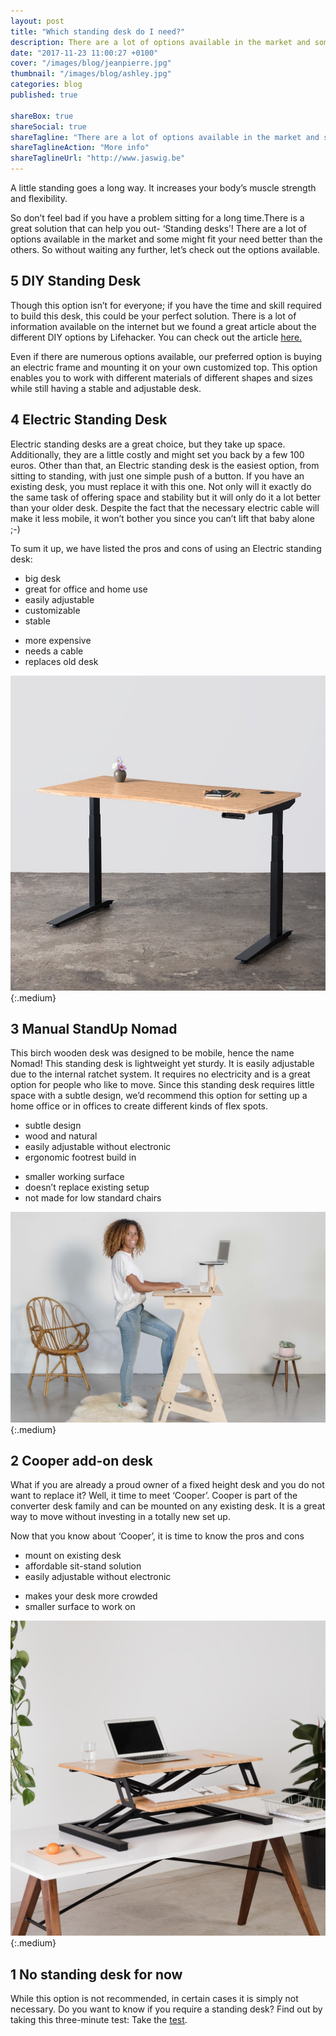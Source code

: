 ```yaml
---
layout: post
title: "Which standing desk do I need?"
description: There are a lot of options available in the market and some might fit your need better than the others.
date: "2017-11-23 11:00:27 +0100"
cover: "/images/blog/jeanpierre.jpg"
thumbnail: "/images/blog/ashley.jpg"
categories: blog
published: true

shareBox: true
shareSocial: true
shareTagline: "There are a lot of options available in the market and some might fit your need better than the others."
shareTaglineAction: "More info"
shareTaglineUrl: "http://www.jaswig.be"
---
```


A little standing goes a long way. It increases your body’s muscle strength and flexibility.
<!--more-->
So don’t feel bad if you have a problem sitting for a long time.There is a great solution that can help you out- ‘Standing desks’! 
There are a lot of options available in the market and some might fit your need better than the others. So without waiting any further, 
let’s check out the options available.

## 5 DIY Standing Desk

Though this option isn’t for everyone; if you have the time and skill required to build this desk, this could be your perfect solution.
There is a lot of information available on the internet but we found a great article about the different DIY options by Lifehacker. 
You can check out the article [here.](https://lifehacker.com/5929765/make-yourself-a-standing-desk-this-weekend)
  
Even if there are numerous options available, our preferred option is buying an electric frame and mounting it on your own customized top.
This option enables you to work with different materials of different shapes and sizes while still having a stable and adjustable desk.

## 4 Electric Standing Desk

Electric standing desks are a great choice, but they take up space. 
Additionally, they are a little costly and might set you back by a few 100 euros. 
Other than that, an Electric standing desk is the easiest option, from sitting to standing, with just one simple push of a button.
If you have an existing desk, you must replace it with this one. Not only will it exactly do the same task of offering space and 
stability but it will only do it a lot better than your older desk. Despite the fact that the necessary electric cable will make it 
less mobile, it won’t bother you since you can’t lift that baby alone ;-)
 
To sum it up, we have listed the pros and cons of using an Electric standing desk: 
+ big desk
+ great for office and home use
+ easily adjustable
+ customizable
+ stable
- more expensive
- needs a cable
- replaces old desk

![Jarvis desk](/images/blog/jarvis.jpg){:.medium}

## 3 Manual StandUp Nomad

This birch wooden desk was designed to be mobile, hence the name Nomad! This standing desk is lightweight yet sturdy. 
It is easily adjustable due to the internal ratchet system. 
It requires no electricity and is a great option for people who like to move. 
Since this standing desk requires little space with a subtle design, we’d recommend this option for setting up a home office or 
in offices to create different kinds of flex spots.


+ subtle design
+ wood and natural
+ easily adjustable without electronic
+ ergonomic footrest build in
- smaller working surface
- doesn’t replace existing setup
- not made for low standard chairs

![StandUp desk](/images/blog/standup.jpg){:.medium}

## 2 Cooper add-on desk

What if you are already a proud owner of a fixed height desk and you do not want to replace it? Well, it time to meet ‘Cooper’.
Cooper is part of the converter desk family and can be mounted on any existing desk. 
It is a great way to move without investing in a totally new set up.

Now that you know about ‘Cooper’, it is time to know the pros and cons
+ mount on existing desk
+ affordable sit-stand solution
+ easily adjustable without electronic
- makes your desk more crowded
- smaller surface to work on

![Cooper standing desk](/images/blog/cooper.jpg){:.medium}

## 1 No standing desk for now

While this option is not recommended, in certain cases it is simply not necessary. 
Do you want to know if you require a standing desk? Find out by taking this three-minute test: 
Take the [test](http://www.jaswig.be/quiz/).

